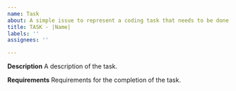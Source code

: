 ```yaml
---
name: Task
about: A simple issue to represent a coding task that needs to be done.
title: TASK - |Name|
labels: ''
assignees: ''

---
```


**Description**
A description of the task.

**Requirements**
Requirements for the completion of the task.

